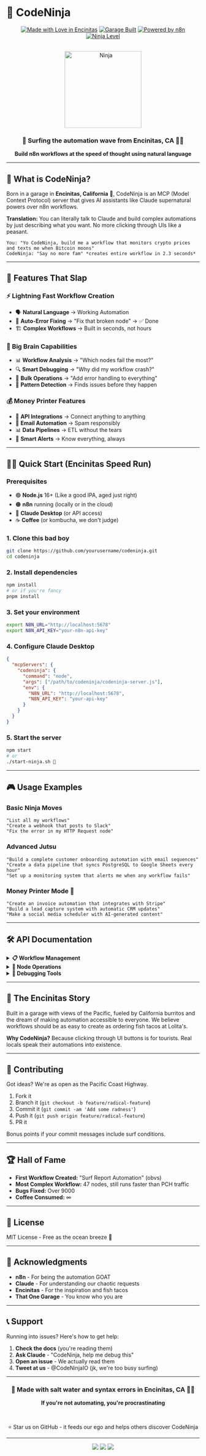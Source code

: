 # 🥷 CodeNinja

<div align="center">
  
  [![Made with Love in Encinitas](https://img.shields.io/badge/Made%20with%20%E2%9D%A4%EF%B8%8F%20in-Encinitas%2C%20CA-ff69b4?style=for-the-badge)](https://github.com/yourusername/codeninja)
  [![Garage Built](https://img.shields.io/badge/100%25-Garage%20Built-orange?style=for-the-badge)](https://github.com/yourusername/codeninja)
  [![Powered by n8n](https://img.shields.io/badge/Powered%20by-n8n-ff6d00?style=for-the-badge)](https://n8n.io)
  [![Ninja Level](https://img.shields.io/badge/Ninja%20Level-Over%209000-red?style=for-the-badge)](https://github.com/yourusername/codeninja)
  
  <br/>
  
  <img src="https://raw.githubusercontent.com/Tarikul-Islam-Anik/Animated-Fluent-Emojis/master/Emojis/Smilies/Ninja.png" alt="Ninja" width="200" height="200" />
  
  ### 🌊 Surfing the automation wave from Encinitas, CA 🏄‍♂️
  
  **Build n8n workflows at the speed of thought using natural language**
  
</div>

---

## 🚀 What is CodeNinja?

Born in a garage in **Encinitas, California** 🌴, CodeNinja is an MCP (Model Context Protocol) server that gives AI assistants like Claude supernatural powers over n8n workflows. 

**Translation:** You can literally talk to Claude and build complex automations by just describing what you want. No more clicking through UIs like a peasant.

```
You: "Yo CodeNinja, build me a workflow that monitors crypto prices and texts me when Bitcoin moons"
CodeNinja: "Say no more fam" *creates entire workflow in 2.3 seconds*
```

---

## 🎯 Features That Slap

### ⚡ Lightning Fast Workflow Creation
- 🗣️ **Natural Language** → Working Automation
- 🔧 **Auto-Error Fixing** → "Fix that broken node" → ✅ Done
- 🏗️ **Complex Workflows** → Built in seconds, not hours

### 🧠 Big Brain Capabilities
- 📊 **Workflow Analysis** → "Which nodes fail the most?"
- 🔍 **Smart Debugging** → "Why did my workflow crash?"
- 🔄 **Bulk Operations** → "Add error handling to everything"
- 🎯 **Pattern Detection** → Finds issues before they happen

### 💰 Money Printer Features
- 🤖 **API Integrations** → Connect anything to anything
- 📧 **Email Automation** → Spam responsibly
- 📊 **Data Pipelines** → ETL without the tears
- 🔔 **Smart Alerts** → Know everything, always

---

## 🏄‍♂️ Quick Start (Encinitas Speed Run)

### Prerequisites
- 🟢 **Node.js** 16+ (Like a good IPA, aged just right)
- 🟠 **n8n** running (locally or in the cloud)
- 🔵 **Claude Desktop** (or API access)
- ☕ **Coffee** (or kombucha, we don't judge)

### 1. Clone this bad boy
```bash
git clone https://github.com/yourusername/codeninja.git
cd codeninja
```

### 2. Install dependencies
```bash
npm install
# or if you're fancy
pnpm install
```

### 3. Set your environment
```bash
export N8N_URL="http://localhost:5678"
export N8N_API_KEY="your-n8n-api-key"
```

### 4. Configure Claude Desktop
```json
{
  "mcpServers": {
    "codeninja": {
      "command": "node",
      "args": ["/path/to/codeninja/codeninja-server.js"],
      "env": {
        "N8N_URL": "http://localhost:5678",
        "N8N_API_KEY": "your-api-key"
      }
    }
  }
}
```

### 5. Start the server
```bash
npm start
# or
./start-ninja.sh 🥷
```

---

## 🎮 Usage Examples

### Basic Ninja Moves
```
"List all my workflows"
"Create a webhook that posts to Slack"
"Fix the error in my HTTP Request node"
```

### Advanced Jutsu
```
"Build a complete customer onboarding automation with email sequences"
"Create a data pipeline that syncs PostgreSQL to Google Sheets every hour"
"Set up a monitoring system that alerts me when any workflow fails"
```

### Money Printer Mode 💸
```
"Create an invoice automation that integrates with Stripe"
"Build a lead capture system with automatic CRM updates"
"Make a social media scheduler with AI-generated content"
```

---

## 🛠️ API Documentation

<details>
<summary><b>📋 Workflow Management</b></summary>

- `list_workflows` - List all workflows
- `get_workflow` - Get workflow details
- `create_workflow` - Create new workflow
- `execute_workflow` - Run a workflow

</details>

<details>
<summary><b>🔧 Node Operations</b></summary>

- `add_node` - Add node to workflow
- `update_node` - Update node parameters
- `delete_node` - Remove node
- `connect_nodes` - Connect two nodes
- `disconnect_nodes` - Remove connection

</details>

<details>
<summary><b>🐛 Debugging Tools</b></summary>

- `diagnose_node_error` - Analyze node failures
- `fix_common_node_errors` - Auto-fix issues
- `validate_workflow` - Check for problems
- `get_execution_result` - View execution data

</details>

---

## 🌴 The Encinitas Story

Built in a garage with views of the Pacific, fueled by California burritos and the dream of making automation accessible to everyone. We believe workflows should be as easy to create as ordering fish tacos at Lolita's.

**Why CodeNinja?** Because clicking through UI buttons is for tourists. Real locals speak their automations into existence.

---

## 🤝 Contributing

Got ideas? We're as open as the Pacific Coast Highway.

1. Fork it
2. Branch it (`git checkout -b feature/radical-feature`)
3. Commit it (`git commit -am 'Add some radness'`)
4. Push it (`git push origin feature/radical-feature`)
5. PR it

Bonus points if your commit messages include surf conditions.

---

## 🏆 Hall of Fame

- **First Workflow Created:** "Surf Report Automation" (obvs)
- **Most Complex Workflow:** 47 nodes, still runs faster than PCH traffic
- **Bugs Fixed:** Over 9000
- **Coffee Consumed:** ∞

---

## 📜 License

MIT License - Free as the ocean breeze 🌊

---

## 🙏 Acknowledgments

- **n8n** - For being the automation GOAT
- **Claude** - For understanding our chaotic requests
- **Encinitas** - For the inspiration and fish tacos
- **That One Garage** - You know who you are

---

## 📞 Support

Running into issues? Here's how to get help:

1. **Check the docs** (you're reading them)
2. **Ask Claude** - "CodeNinja, help me debug this"
3. **Open an issue** - We actually read them
4. **Tweet at us** - @CodeNinjaIO (jk, we're too busy surfing)

---

<div align="center">
  
  ### 🌊 Made with salt water and syntax errors in Encinitas, CA 🏄‍♂️
  
  **If you're not automating, you're procrastinating**
  
  <br/>
  
  ⭐ Star us on GitHub - it feeds our ego and helps others discover CodeNinja
  
</div>

---

<div align="center">
  <img src="https://img.shields.io/badge/Garage-Approved-success?style=for-the-badge" />
  <img src="https://img.shields.io/badge/Fish%20Taco-Powered-yellow?style=for-the-badge" />
  <img src="https://img.shields.io/badge/Surf%20Break-Compatible-blue?style=for-the-badge" />
</div>